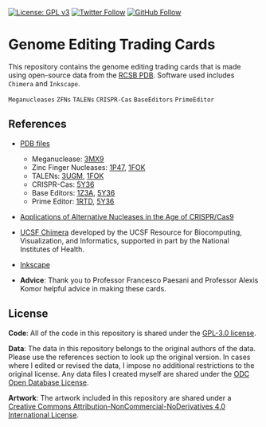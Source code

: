 [![License: GPL v3](https://img.shields.io/badge/License-GPL%20v3-blue.svg?style=flat-square)](https://www.gnu.org/licenses/gpl-3.0)
[![Twitter Follow](https://img.shields.io/twitter/follow/kartik_lakshmi.svg?style=flat-square&logo=twitter&label=Follow)](https://twitter.com/kartik_lakshmi)
[![GitHub Follow](https://img.shields.io/github/followers/Kartik-Lakshmi.svg?style=flat-square&logo=github&label=Follow)](https://github.com/Kartik-Lakshmi)


# Genome Editing Trading Cards
This repository contains the genome editing trading cards that is made using open-source data from the [RCSB PDB](https://www.rcsb.org/). Software used includes `Chimera` and `Inkscape`.

`Meganucleases` `ZFNs` `TALENs` `CRISPR-Cas` `BaseEditors` `PrimeEditor`

## References

- [PDB files](https://www.rcsb.org/)
  - Meganuclease: [3MX9](https://www.rcsb.org/structure/3MX9)
  - Zinc Finger Nucleases: [1P47](https://www.rcsb.org/structure/1P47), [1FOK](https://www.rcsb.org/structure/1FOK)
  - TALENs: [3UGM](https://www.rcsb.org/structure/3UGM), [1FOK](https://www.rcsb.org/structure/1FOK)
  - CRISPR-Cas: [5Y36](https://www.rcsb.org/structure/5Y36)
  - Base Editors: [1Z3A](https://www.rcsb.org/structure/1z3a), [5Y36](https://www.rcsb.org/structure/5Y36)
  - Prime Editor: [1RTD](https://www.rcsb.org/structure/1RTD), [5Y36](https://www.rcsb.org/structure/5Y36)
 
- [Applications of Alternative Nucleases in the Age of CRISPR/Cas9](https://www.ncbi.nlm.nih.gov/pmc/articles/PMC5751168/)
 
- [UCSF Chimera](https://www.ncbi.nlm.nih.gov/pubmed/15264254) developed by the UCSF Resource for Biocomputing, Visualization, and Informatics, supported in part by the National Institutes of Health. 

- [Inkscape](https://inkscape.org/)

- **Advice**: Thank you to Professor Francesco Paesani and Professor Alexis Komor helpful advice in making these cards.

## License

**Code**: All of the code in this repository is shared under the [GPL-3.0 license](https://www.gnu.org/licenses/gpl-3.0).

**Data**: The data in this repository belongs to the original authors of the data. Please use the references section to look up the original version. In cases where I edited or revised the data, I impose no additional restrictions to the original license. Any data files I created myself are shared under the [ODC Open Database License](https://opendatacommons.org/licenses/odbl/summary/).

**Artwork**: The artwork included in this repository are shared under a [Creative Commons Attribution-NonCommercial-NoDerivatives 4.0 International License](https://creativecommons.org/licenses/by-nc-nd/4.0/).
